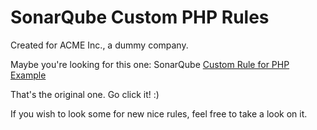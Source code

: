 SonarQube Custom PHP Rules
=========================
Created for ACME Inc., a dummy company.

Maybe you're looking for this one: SonarQube [Custom Rule for PHP Example](https://github.com/SonarSource/sonar-custom-rules-examples/tree/master/php-custom-rules)

That's the original one. Go click it! :)

If you wish to look some for new nice rules, feel free to take a look on it.